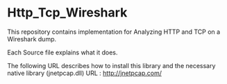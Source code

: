 # Http_Tcp_Wireshark
This repository contains implementation for Analyzing HTTP and TCP on a Wireshark dump.

Each Source file explains what it does.

The following URL describes how to install this library and the necessary native library (jnetpcap.dll) 
URL :
http://jnetpcap.com/
